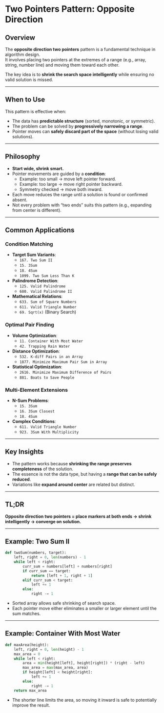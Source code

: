 # Two Pointers Pattern: Opposite Direction

## Overview
The **opposite direction two pointers** pattern is a fundamental technique in algorithm design.  
It involves placing two pointers at the extremes of a range (e.g., array, string, number line) and moving them toward each other.  

The key idea is to **shrink the search space intelligently** while ensuring no valid solution is missed.

---

## When to Use
This pattern is effective when:
- The data has **predictable structure** (sorted, monotonic, or symmetric).
- The problem can be solved by **progressively narrowing a range**.
- Pointer moves can **safely discard part of the space** (without losing valid solutions).

---

## Philosophy
- **Start wide, shrink smart.**
- Pointer movements are guided by a **condition**:
  - Example: too small → move left pointer forward.
  - Example: too large → move right pointer backward.
  - Symmetry checked → move both inward.
- Each move reduces the range until a solution is found or confirmed absent.
- Not every problem with “two ends” suits this pattern (e.g., expanding from center is different).

---

## Common Applications

### Condition Matching
- **Target Sum Variants**:  
  - `167. Two Sum II`  
  - `15. 3Sum`  
  - `18. 4Sum`  
  - `1099. Two Sum Less Than K`
- **Palindrome Detection**:  
  - `125. Valid Palindrome`  
  - `680. Valid Palindrome II`
- **Mathematical Relations**:  
  - `633. Sum of Square Numbers`  
  - `611. Valid Triangle Number`  
  - `69. Sqrt(x)` (Binary Search)

### Optimal Pair Finding
- **Volume Optimization**:  
  - `11. Container With Most Water`  
  - `42. Trapping Rain Water`
- **Distance Optimization**:  
  - `532. K-diff Pairs in an Array`  
  - `1877. Minimize Maximum Pair Sum in Array`
- **Statistical Optimization**:  
  - `2616. Minimize Maximum Difference of Pairs`  
  - `881. Boats to Save People`

### Multi-Element Extensions
- **N-Sum Problems**:  
  - `15. 3Sum`  
  - `16. 3Sum Closest`  
  - `18. 4Sum`
- **Complex Conditions**:  
  - `611. Valid Triangle Number`  
  - `923. 3Sum With Multiplicity`

---

## Key Insights
- The pattern works because **shrinking the range preserves completeness** of the solution.
- The essence is not the data type, but having a **range that can be safely reduced**.
- Variations like **expand around center** are related but distinct.

---

## TL;DR
**Opposite direction two pointers = place markers at both ends → shrink intelligently → converge on solution.**

---

## Example: Two Sum II

```python
def twoSum(numbers, target):
    left, right = 0, len(numbers) - 1
    while left < right:
        curr_sum = numbers[left] + numbers[right]
        if curr_sum == target:
            return [left + 1, right + 1]
        elif curr_sum < target:
            left += 1
        else:
            right -= 1
````

* Sorted array allows safe shrinking of search space.
* Each pointer move either eliminates a smaller or larger element until the sum matches.

---

## Example: Container With Most Water

```python
def maxArea(height):
    left, right = 0, len(height) - 1
    max_area = 0
    while left < right:
        area = min(height[left], height[right]) * (right - left)
        max_area = max(max_area, area)
        if height[left] < height[right]:
            left += 1
        else:
            right -= 1
    return max_area
```

* The shorter line limits the area, so moving it inward is safe to potentially improve the result.

